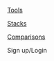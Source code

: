 [](https://stackshare.io/)

[Tools](https://stackshare.io/tools/trending)

[Stacks](https://stackshare.io/stacks)

[Comparisons](https://stackshare.io/stackups)

Sign up/Login